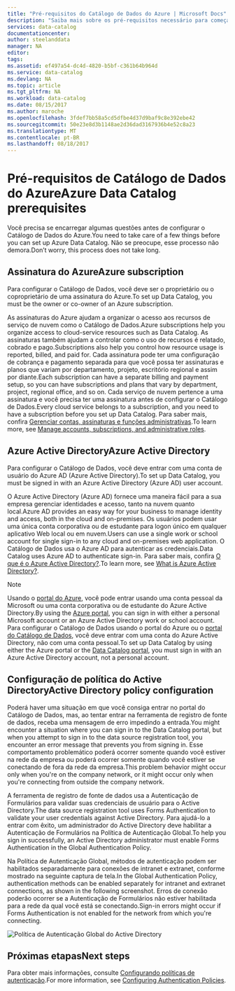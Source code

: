 ```yaml
---
title: "Pré-requisitos do Catálogo de Dados do Azure | Microsoft Docs"
description: "Saiba mais sobre os pré-requisitos necessário para começar a usar o Catálogo de Dados do Azure."
services: data-catalog
documentationcenter: 
author: steelanddata
manager: NA
editor: 
tags: 
ms.assetid: ef497a54-dc4d-4820-b5bf-c361b64b964d
ms.service: data-catalog
ms.devlang: NA
ms.topic: article
ms.tgt_pltfrm: NA
ms.workload: data-catalog
ms.date: 08/15/2017
ms.author: maroche
ms.openlocfilehash: 3fdef7bb58a5cd5dfbe4d37d9baf9c8e392ebe42
ms.sourcegitcommit: 50e23e8d3b1148ae2d36dad3167936b4e52c8a23
ms.translationtype: MT
ms.contentlocale: pt-BR
ms.lasthandoff: 08/18/2017
---
```

# <a name="azure-data-catalog-prerequisites"></a><span data-ttu-id="f4f82-103">Pré-requisitos de Catálogo de Dados do Azure</span><span class="sxs-lookup"><span data-stu-id="f4f82-103">Azure Data Catalog prerequisites</span></span>

<span data-ttu-id="f4f82-104">Você precisa se encarregar algumas questões antes de configurar o Catálogo de Dados do Azure.</span><span class="sxs-lookup"><span data-stu-id="f4f82-104">You need to take care of a few things before you can set up Azure Data Catalog.</span></span> <span data-ttu-id="f4f82-105">Não se preocupe, esse processo não demora.</span><span class="sxs-lookup"><span data-stu-id="f4f82-105">Don’t worry, this process does not take long.</span></span>

## <a name="azure-subscription"></a><span data-ttu-id="f4f82-106">Assinatura do Azure</span><span class="sxs-lookup"><span data-stu-id="f4f82-106">Azure subscription</span></span>
<span data-ttu-id="f4f82-107">Para configurar o Catálogo de Dados, você deve ser o proprietário ou o coproprietário de uma assinatura do Azure.</span><span class="sxs-lookup"><span data-stu-id="f4f82-107">To set up Data Catalog, you must be the owner or co-owner of an Azure subscription.</span></span>

<span data-ttu-id="f4f82-108">As assinaturas do Azure ajudam a organizar o acesso aos recursos de serviço de nuvem como o Catálogo de Dados.</span><span class="sxs-lookup"><span data-stu-id="f4f82-108">Azure subscriptions help you organize access to cloud-service resources such as Data Catalog.</span></span> <span data-ttu-id="f4f82-109">As assinaturas também ajudam a controlar como o uso de recursos é relatado, cobrado e pago.</span><span class="sxs-lookup"><span data-stu-id="f4f82-109">Subscriptions also help you control how resource usage is reported, billed, and paid for.</span></span> <span data-ttu-id="f4f82-110">Cada assinatura pode ter uma configuração de cobrança e pagamento separada para que você possa ter assinaturas e planos que variam por departamento, projeto, escritório regional e assim por diante.</span><span class="sxs-lookup"><span data-stu-id="f4f82-110">Each subscription can have a separate billing and payment setup, so you can have subscriptions and plans that vary by department, project, regional office, and so on.</span></span> <span data-ttu-id="f4f82-111">Cada serviço de nuvem pertence a uma assinatura e você precisa ter uma assinatura antes de configurar o Catálogo de Dados.</span><span class="sxs-lookup"><span data-stu-id="f4f82-111">Every cloud service belongs to a subscription, and you need to have a subscription before you set up Data Catalog.</span></span> <span data-ttu-id="f4f82-112">Para saber mais, confira [Gerenciar contas, assinaturas e funções administrativas](../active-directory/active-directory-assign-admin-roles.md).</span><span class="sxs-lookup"><span data-stu-id="f4f82-112">To learn more, see [Manage accounts, subscriptions, and administrative roles](../active-directory/active-directory-assign-admin-roles.md).</span></span>

## <a name="azure-active-directory"></a><span data-ttu-id="f4f82-113">Azure Active Directory</span><span class="sxs-lookup"><span data-stu-id="f4f82-113">Azure Active Directory</span></span>
<span data-ttu-id="f4f82-114">Para configurar o Catálogo de Dados, você deve entrar com uma conta de usuário do Azure AD (Azure Active Directory).</span><span class="sxs-lookup"><span data-stu-id="f4f82-114">To set up Data Catalog, you must be signed in with an Azure Active Directory (Azure AD) user account.</span></span>

<span data-ttu-id="f4f82-115">O Azure Active Directory (Azure AD) fornece uma maneira fácil para a sua empresa gerenciar identidades e acesso, tanto na nuvem quanto local.</span><span class="sxs-lookup"><span data-stu-id="f4f82-115">Azure AD provides an easy way for your business to manage identity and access, both in the cloud and on-premises.</span></span> <span data-ttu-id="f4f82-116">Os usuários podem usar uma única conta corporativa ou de estudante para logon único em qualquer aplicativo Web local ou em nuvem.</span><span class="sxs-lookup"><span data-stu-id="f4f82-116">Users can use a single work or school account for single sign-in to any cloud and on-premises web application.</span></span> <span data-ttu-id="f4f82-117">O Catálogo de Dados usa o Azure AD para autenticar as credenciais.</span><span class="sxs-lookup"><span data-stu-id="f4f82-117">Data Catalog uses Azure AD to authenticate sign-in.</span></span> <span data-ttu-id="f4f82-118">Para saber mais, confira [O que é o Azure Active Directory?](../active-directory/active-directory-whatis.md).</span><span class="sxs-lookup"><span data-stu-id="f4f82-118">To learn more, see [What is Azure Active Directory?](../active-directory/active-directory-whatis.md).</span></span>

> [!NOTE]
> <span data-ttu-id="f4f82-119">Usando o [portal do Azure](http://portal.azure.com/), você pode entrar usando uma conta pessoal da Microsoft ou uma conta corporativa ou de estudante do Azure Active Directory.</span><span class="sxs-lookup"><span data-stu-id="f4f82-119">By using the [Azure portal](http://portal.azure.com/), you can sign in with either a personal Microsoft account or an Azure Active Directory work or school account.</span></span> <span data-ttu-id="f4f82-120">Para configurar o Catálogo de Dados usando o portal do Azure ou o [portal do Catálogo de Dados](http://www.azuredatacatalog.com), você deve entrar com uma conta do Azure Active Directory, não com uma conta pessoal.</span><span class="sxs-lookup"><span data-stu-id="f4f82-120">To set up Data Catalog by using either the Azure portal or the [Data Catalog portal](http://www.azuredatacatalog.com), you must sign in with an Azure Active Directory account, not a personal account.</span></span>
>
>

## <a name="active-directory-policy-configuration"></a><span data-ttu-id="f4f82-121">Configuração de política do Active Directory</span><span class="sxs-lookup"><span data-stu-id="f4f82-121">Active Directory policy configuration</span></span>
<span data-ttu-id="f4f82-122">Poderá haver uma situação em que você consiga entrar no portal do Catálogo de Dados, mas, ao tentar entrar na ferramenta de registro de fonte de dados, receba uma mensagem de erro impedindo a entrada.</span><span class="sxs-lookup"><span data-stu-id="f4f82-122">You might encounter a situation where you can sign in to the Data Catalog portal, but when you attempt to sign in to the data source registration tool, you encounter an error message that prevents you from signing in.</span></span> <span data-ttu-id="f4f82-123">Esse comportamento problemático poderá ocorrer somente quando você estiver na rede da empresa ou poderá ocorrer somente quando você estiver se conectando de fora da rede da empresa.</span><span class="sxs-lookup"><span data-stu-id="f4f82-123">This problem behavior might occur only when you're on the company network, or it might occur only when you're connecting from outside the company network.</span></span>

<span data-ttu-id="f4f82-124">A ferramenta de registro de fonte de dados usa a Autenticação de Formulários para validar suas credenciais de usuário para o Active Directory.</span><span class="sxs-lookup"><span data-stu-id="f4f82-124">The data source registration tool uses Forms Authentication to validate your user credentials against Active Directory.</span></span> <span data-ttu-id="f4f82-125">Para ajudá-lo a entrar com êxito, um administrador do Active Directory deve habilitar a Autenticação de Formulários na Política de Autenticação Global.</span><span class="sxs-lookup"><span data-stu-id="f4f82-125">To help you sign in successfully, an Active Directory administrator must enable Forms Authentication in the Global Authentication Policy.</span></span>

<span data-ttu-id="f4f82-126">Na Política de Autenticação Global, métodos de autenticação podem ser habilitados separadamente para conexões de intranet e extranet, conforme mostrado na seguinte captura de tela.</span><span class="sxs-lookup"><span data-stu-id="f4f82-126">In the Global Authentication Policy, authentication methods can be enabled separately for intranet and extranet connections, as shown in the following screenshot.</span></span> <span data-ttu-id="f4f82-127">Erros de conexão poderão ocorrer se a Autenticação de Formulários não estiver habilitada para a rede da qual você está se conectando.</span><span class="sxs-lookup"><span data-stu-id="f4f82-127">Sign-in errors might occur if Forms Authentication is not enabled for the network from which you're connecting.</span></span>

 ![Política de Autenticação Global do Active Directory](./media/data-catalog-prerequisites/global-auth-policy.png)

## <a name="next-steps"></a><span data-ttu-id="f4f82-129">Próximas etapas</span><span class="sxs-lookup"><span data-stu-id="f4f82-129">Next steps</span></span>
<span data-ttu-id="f4f82-130">Para obter mais informações, consulte [Configurando políticas de autenticação](https://technet.microsoft.com/library/dn486781.aspx).</span><span class="sxs-lookup"><span data-stu-id="f4f82-130">For more information, see [Configuring Authentication Policies](https://technet.microsoft.com/library/dn486781.aspx).</span></span>
